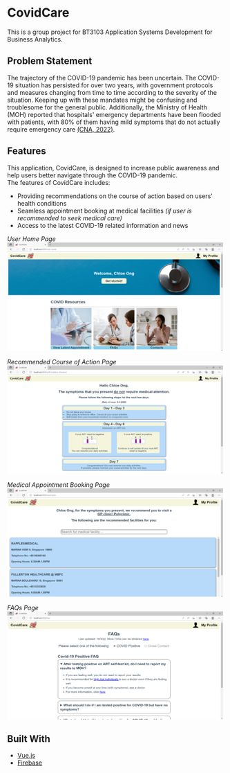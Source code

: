 # CovidCare

This is a group project for BT3103 Application Systems Development for Business Analytics.

## Problem Statement

The trajectory of the COVID-19 pandemic has been uncertain. The COVID-19 situation has persisted for over two years, with government protocols and measures changing from time to time according to the severity of the situation. Keeping up with these mandates might be confusing and troublesome for the general public. Additionally, the Ministry of Health (MOH) reported that hospitals' emergency departments have been flooded with patients, with 80% of them having mild symptoms that do not actually
require emergency care [(CNA, 2022)](https://www.channelnewsasia.com/singapore/covid-19-hospital-emergency-department-gp-clinic-2482546).

## Features

This application, CovidCare, is designed to increase public awareness and help users better navigate through the COVID-19 pandemic.<br>
The features of CovidCare includes: 
 - Providing recommendations on the course of action based on users' health conditions
 - Seamless appointment booking at medical facilities _(if user is recommended to seek medical care)_
 - Access to the latest COVID-19 related information and news

_User Home Page_   
<kbd> <img src="imgs/UserHomePage.png" width="500" height="250" /> <kbd>

_Recommended Course of Action Page_   
<kbd> <img src="imgs/SelfIsolation.png" width="500" height="250" /> 

_Medical Appointment Booking Page_   
<kbd> <img src="imgs/MedicalFacilities.png" width="500" height="250" /> 

_FAQs Page_   
<kbd> <img src="imgs/FAQs.png" width="500" height="250" /> 

## Built With

 - [Vue.js](https://vuejs.org/)
 - [Firebase](https://firebase.google.com/)
